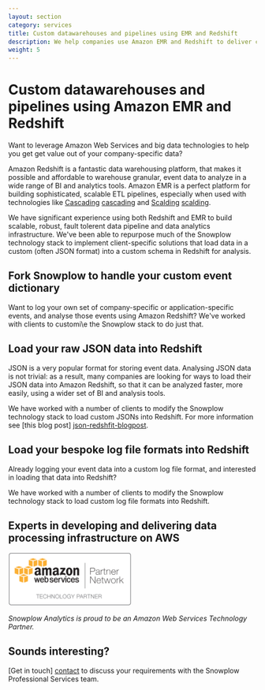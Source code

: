 ```yaml
---
layout: section
category: services
title: Custom datawarehouses and pipelines using EMR and Redshift
description: We help companies use Amazon EMR and Redshift to deliver custom datawarehouses and ETL pipelines that are robust and scalable
weight: 5
---
```


# Custom datawarehouses and pipelines using Amazon EMR and Redshift

Want to leverage Amazon Web Services and big data technologies to help you get get value out of your company-specific data?

Amazon Redshift is a fantastic data warehousing platform, that makes it possible and affordable to warehouse granular, event data to analyze in a wide range of BI and analytics tools. Amazon EMR is a perfect platform for building sophisticated, scalable ETL pipelines, especially when used with technologies like [Cascading] [cascading] and [Scalding] [scalding].

We have significant experience using both Redshift and EMR to build scalable, robust, fault tolerent data pipeline and data analytics infrastructure. We've been able to repurpose much of the Snowplow technology stack to implement client-specific solutions that load data in a custom (often JSON format) into a custom schema in Redshift for analysis.

## Fork Snowplow to handle your custom event dictionary

Want to log your own set of company-specific or application-specific events, and analyse those events using Amazon Redshift? We've worked with clients to customi\e the Snowplow stack to do just that.

## Load your raw JSON data into Redshift

JSON is a very popular format for storing event data. Analysing JSON data is not trivial: as a result, many companies are looking for ways to load their JSON data into Amazon Redshift, so that it can be analyzed faster, more easily, using a wider set of BI and analysis tools.

We have worked with a number of clients to modify the Snowplow technology stack to load custom JSONs into Redshift. For more information see [this blog post] [json-redshfit-blogpost].

## Load your bespoke log file formats into Redshift

Already logging your event data into a custom log file format, and interested in loading that data into Redshift? 

We have worked with a number of clients to modify the Snowplow technology stack to load custom log file formats into Redshift.

## Experts in developing and delivering data processing infrastructure on AWS

<img src="/static/img/APN_Standard_Technology_Partner.png" title="Amazon Web Services Technology Partner" width="250" />

*Snowplow Analytics is proud to be an Amazon Web Services Technology Partner.*

## Sounds interesting?

[Get in touch] [contact] to discuss your requirements with the Snowplow Professional Services team.

[contact]: /about/index.html
[hadoop]: http://hadoop.apache.org/
[cascading]: http://www.cascading.org/
[scalding]: https://github.com/twitter/scalding
[emr]: http://aws.amazon.com/elasticmapreduce/
[redshift]: http://aws.amazon.com/redshift/
[hive]: http://hive.apache.org/
[tableau]: http://www.tableausoftware.com/
[chartio]: https://chartio.com/
[r]: http://cran.r-project.org/
[json-redshfit-blogpost]: /blog/2013/11/20/loading-json-data-into-redshift/#weaknesses